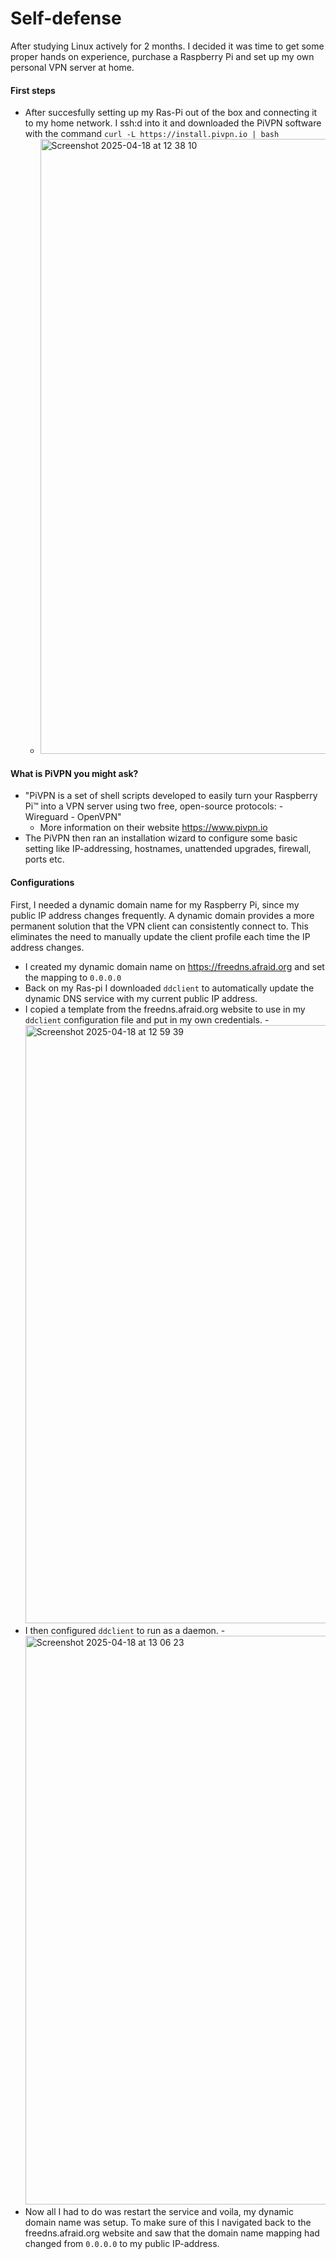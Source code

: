 # Self-defense

After studying Linux actively for 2 months. I decided it was time to get some proper hands on experience, purchase a Raspberry Pi and set up my 
own personal VPN server at home. 

#### First steps
- After succesfully setting up my Ras-Pi out of the box and connecting it to my home network.
I ssh:d into it and downloaded the PiVPN software with the command `curl -L https://install.pivpn.io | bash`
    - <img width="984" alt="Screenshot 2025-04-18 at 12 38 10" src="https://github.com/user-attachments/assets/4ac0e8fd-85bd-4fe6-982e-83362c57eb95" />
    

#### What is PiVPN you might ask?
- "PiVPN is a set of shell scripts developed to easily turn your Raspberry Pi™ into a VPN server using two free, open-source protocols:
      - Wireguard
      - OpenVPN"
    - More information on their website <https://www.pivpn.io>
- The PiVPN then ran an installation wizard to configure some basic setting like IP-addressing, hostnames, unattended upgrades, firewall, ports etc.

#### Configurations
First, I needed a dynamic domain name for my Raspberry Pi, since my public IP address changes frequently. A dynamic domain provides a more permanent solution that the VPN client can consistently connect to. This eliminates the need to manually update the client profile each time the IP address changes.
- I created my dynamic domain name on <https://freedns.afraid.org> and set the mapping to `0.0.0.0`
- Back on my Ras-pi I downloaded `ddclient` to automatically update the dynamic DNS service with my current public IP address.
- I copied a template from the freedns.afraid.org website to use in my `ddclient` configuration file and put in my own credentials.
      - <img width="957" alt="Screenshot 2025-04-18 at 12 59 39" src="https://github.com/user-attachments/assets/59171e2f-fdfe-4cc4-9928-7792d6259170" />
- I then configured `ddclient` to run as a daemon. 
      - <img width="910" alt="Screenshot 2025-04-18 at 13 06 23" src="https://github.com/user-attachments/assets/78012a1e-83aa-4b2a-ad8a-cb019ee34656" />
- Now all I had to do was restart the service and voila, my dynamic domain name was setup. To make sure of this I navigated back to the freedns.afraid.org website and saw that the domain name mapping had changed from `0.0.0.0` to my public IP-address. 


